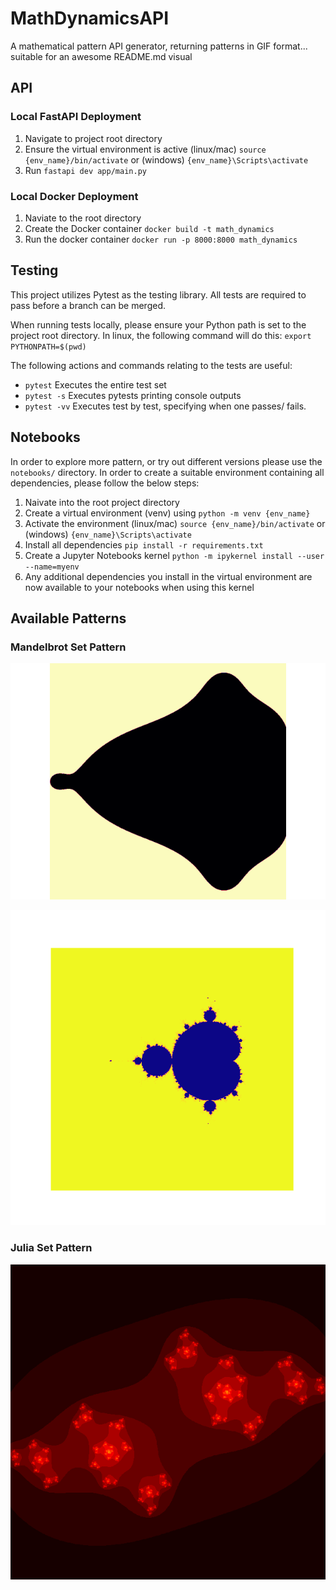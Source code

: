 # MathDynamicsAPI
A mathematical pattern API generator, returning patterns in GIF format... suitable for an awesome README.md visual

## API
### Local FastAPI Deployment
1. Navigate to project root directory
2. Ensure the virtual environment is active (linux/mac) `source {env_name}/bin/activate` or (windows) `{env_name}\Scripts\activate`
3. Run `fastapi dev app/main.py`

### Local Docker Deployment
1. Naviate to the root directory
2. Create the Docker container `docker build -t math_dynamics`
3. Run the docker container `docker run -p 8000:8000 math_dynamics`

## Testing
This project utilizes Pytest as the testing library. All tests are required to pass before a branch can be merged. 

When running tests locally, please ensure your Python path is set to the project root directory. In linux, the following command will do this: `export PYTHONPATH=$(pwd)`

The following actions and commands relating to the tests are useful:
- `pytest` Executes the entire test set
- `pytest -s` Executes pytests printing console outputs
- `pytest -vv` Executes test by test, specifying when one passes/ fails.  

## Notebooks
In order to explore more pattern, or try out different versions please use the `notebooks/` directory. 
In order to create a suitable environment containing all dependencies, please follow the below steps:
1. Naivate into the root project directory
2. Create a virtual environment (venv) using `python -m venv {env_name}`
3. Activate the environment (linux/mac) `source {env_name}/bin/activate` or (windows) `{env_name}\Scripts\activate`
4. Install all dependencies `pip install -r requirements.txt`
5. Create a Jupyter Notebooks kernel `python -m ipykernel install --user --name=myenv`
6. Any additional dependencies you install in the virtual environment are now available to your notebooks when using this kernel


## Available Patterns

### Mandelbrot Set Pattern
![Mandelbrot iteration](notebooks/pattern_samples/mandelbrot_iteration.gif)  

![Mandelbrot Zoom](notebooks/pattern_samples/mandelbrot_zoom.gif)

### Julia Set Pattern
![Julia Set](notebooks/pattern_samples/julia_set_variation.gif)